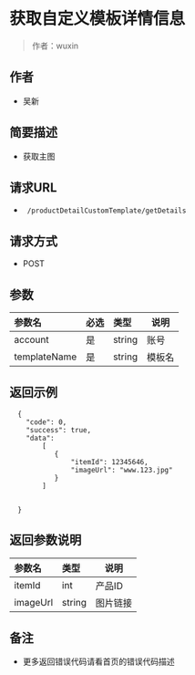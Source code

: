 # 获取自定义模板详情信息

> 作者：wuxin

## 作者
- 吴新

    
## 简要描述

- 获取主图

## 请求URL
- ` /productDetailCustomTemplate/getDetails`
  
## 请求方式
- POST 

## 参数

|参数名|必选|类型|说明|
|:----    |:---|:----- |-----   |
|account |是 | string | 账号|
|templateName |是  |string |模板名   |




## 返回示例 

``` 
  {
    "code": 0,
	"success": true,
    "data": 
		[
		   {
			   "itemId": 12345646,
			   "imageUrl": "www.123.jpg"
		   }
		]
    
    
  }
```

## 返回参数说明 

|参数名|类型|说明|
|:-----  |:-----|-----                           |
|itemId |int   |产品ID |
|imageUrl |string   |图片链接 |

## 备注 

- 更多返回错误代码请看首页的错误代码描述